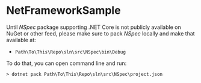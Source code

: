 # NetFrameworkSample

Until *NSpec* package supporting .NET Core is not publicly available on NuGet or other feed, 
please make sure to pack *NSpec* locally and make that available at:

* `Path\To\This\Repo\sln\src\NSpec\bin\Debug`

To do that, you can open command line and run:

```
> dotnet pack Path\To\This\Repo\sln\src\NSpec\project.json
```
